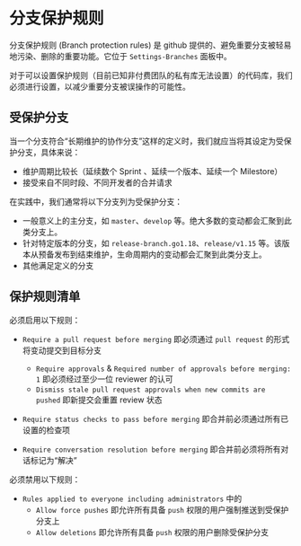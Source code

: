 # 分支保护规则
分支保护规则 (Branch protection rules) 是 github 提供的、避免重要分支被轻易地污染、删除的重要功能。它位于 `Settings-Branches` 面板中。

对于可以设置保护规则（目前已知非付费团队的私有库无法设置）的代码库，我们必须进行设置，以减少重要分支被误操作的可能性。

## 受保护分支
当一个分支符合“长期维护的协作分支”这样的定义时，我们就应当将其设定为受保护分支，具体来说：
- 维护周期比较长（延续数个 Sprint 、延续一个版本、延续一个 Milestore）
- 接受来自不同时段、不同开发者的合并请求

在实践中，我们通常将以下分支列为受保护分支：
- 一般意义上的主分支，如 `master`、`develop` 等。绝大多数的变动都会汇聚到此类分支上。
- 针对特定版本的分支，如 `release-branch.go1.18`、`release/v1.15` 等。该版本从预备发布到结束维护，生命周期内的变动都会汇聚到此类分支上。
- 其他满足定义的分支

## 保护规则清单
必须启用以下规则：
- `Require a pull request before merging`
  即必须通过 `pull request` 的形式将变动提交到目标分支
  - `Require approvals` & `Required number of approvals before merging: 1`
  即必须经过至少一位 reviewer 的认可
  - `Dismiss stale pull request approvals when new commits are pushed`
  即新提交会重置 review 状态

- `Require status checks to pass before merging`
  即合并前必须通过所有已设置的检查项

- `Require conversation resolution before merging`
  即合并前必须将所有对话标记为“解决”

必须禁用以下规则：
- `Rules applied to everyone including administrators` 中的
  - `Allow force pushes`
    即允许所有具备 `push` 权限的用户强制推送到受保护分支上
  - `Allow deletions`
    即允许所有具备 `push` 权限的用户删除受保护分支
